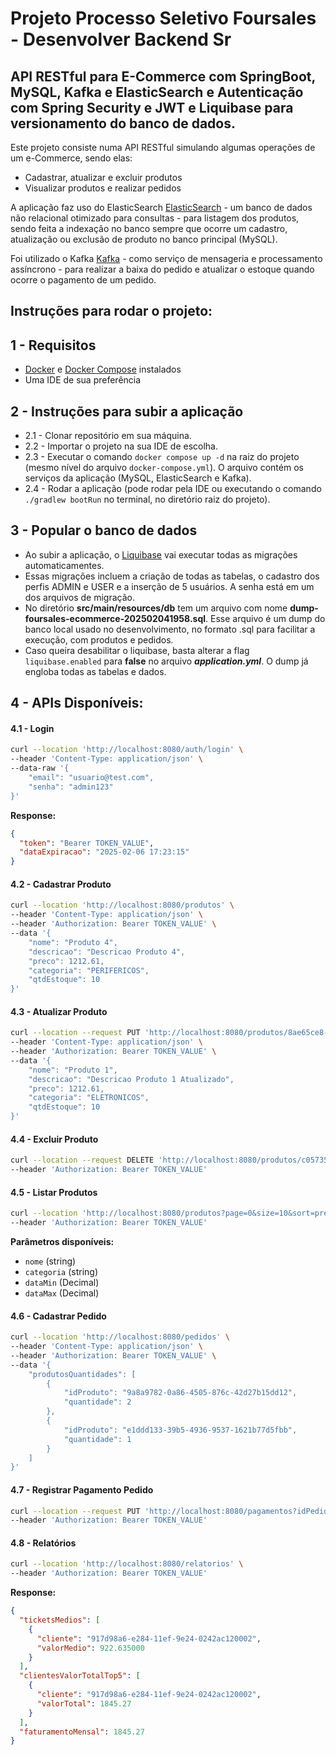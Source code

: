 # Projeto Processo Seletivo Foursales - Desenvolver Backend Sr

## API RESTful para E-Commerce com SpringBoot, MySQL, Kafka e ElasticSearch e Autenticação com Spring Security e JWT e Liquibase para versionamento do banco de dados.

Este projeto consiste numa API RESTful simulando algumas operações de um e-Commerce, sendo elas:
- Cadastrar, atualizar e excluir produtos
- Visualizar produtos e realizar pedidos

A aplicação faz uso do ElasticSearch [ElasticSearch](https://www.elastic.co/) - um banco de dados não relacional otimizado para consultas - para listagem dos produtos, sendo feita a indexação no banco sempre que ocorre um cadastro, atualização ou exclusão de produto no banco principal (MySQL).

Foi utilizado o Kafka [Kafka](https://kafka.apache.org/) - como serviço de mensageria e processamento assíncrono - para realizar a baixa do pedido e atualizar o estoque quando ocorre o pagamento de um pedido.

## Instruções para rodar o projeto:

## 1 - Requisitos
- [Docker](https://www.docker.com/) e [Docker Compose](https://docs.docker.com/compose/) instalados
- Uma IDE de sua preferência

## 2 - Instruções para subir a aplicação
- 2.1 - Clonar repositório em sua máquina.
- 2.2 - Importar o projeto na sua IDE de escolha.
- 2.3 - Executar o comando `docker compose up -d` na raiz do projeto (mesmo nível do arquivo `docker-compose.yml`). O arquivo contém os serviços da aplicação (MySQL, ElasticSearch e Kafka).
- 2.4 - Rodar a aplicação (pode rodar pela IDE ou executando o comando `./gradlew bootRun` no terminal, no diretório raiz do projeto).

## 3 - Popular o banco de dados
- Ao subir a aplicação, o [Liquibase](https://docs.liquibase.com/home.html) vai executar todas as migrações automaticamentes.
- Essas migrações incluem a criação de todas as tabelas, o cadastro dos perfis ADMIN e USER e a inserção de 5 usuários. A senha está em um dos arquivos de migração.
- No diretório **src/main/resources/db** tem um arquivo com nome **dump-foursales-ecommerce-202502041958.sql**. Esse arquivo é um dump do banco local usado no desenvolvimento, no formato .sql para facilitar a execução, com produtos e pedidos.
- Caso queira desabilitar o liquibase, basta alterar a flag `liquibase.enabled` para **false** no arquivo ***application.yml***. O dump já engloba todas as tabelas e dados.

## 4 - APIs Disponíveis:

#### 4.1 - Login
```bash
curl --location 'http://localhost:8080/auth/login' \
--header 'Content-Type: application/json' \
--data-raw '{
    "email": "usuario@test.com",
    "senha": "admin123"
}'
```
**Response:**
```json
{
  "token": "Bearer TOKEN_VALUE",
  "dataExpiracao": "2025-02-06 17:23:15"
}
```

#### 4.2 - Cadastrar Produto
```bash
curl --location 'http://localhost:8080/produtos' \
--header 'Content-Type: application/json' \
--header 'Authorization: Bearer TOKEN_VALUE' \
--data '{
    "nome": "Produto 4",
    "descricao": "Descricao Produto 4",
    "preco": 1212.61,
    "categoria": "PERIFERICOS",
    "qtdEstoque": 10
}'
```

#### 4.3 - Atualizar Produto
```bash
curl --location --request PUT 'http://localhost:8080/produtos/8ae65ce8-2b33-4bbd-be22-108f554d2ef6' \
--header 'Content-Type: application/json' \
--header 'Authorization: Bearer TOKEN_VALUE' \
--data '{
    "nome": "Produto 1",
    "descricao": "Descricao Produto 1 Atualizado",
    "preco": 1212.61,
    "categoria": "ELETRONICOS",
    "qtdEstoque": 10
}'
```

#### 4.4 - Excluir Produto
```bash
curl --location --request DELETE 'http://localhost:8080/produtos/c05735c5-e65e-4906-b7f1-8c034a56b634' \
--header 'Authorization: Bearer TOKEN_VALUE'
```

#### 4.5 - Listar Produtos
```bash
curl --location 'http://localhost:8080/produtos?page=0&size=10&sort=preco,DESC' \
--header 'Authorization: Bearer TOKEN_VALUE'
```
**Parâmetros disponíveis:**
- `nome` (string)
- `categoria` (string)
- `dataMin` (Decimal)
- `dataMax` (Decimal)

#### 4.6 - Cadastrar Pedido
```bash
curl --location 'http://localhost:8080/pedidos' \
--header 'Content-Type: application/json' \
--header 'Authorization: Bearer TOKEN_VALUE' \
--data '{
    "produtosQuantidades": [
        {
            "idProduto": "9a8a9782-0a86-4505-876c-42d27b15dd12",
            "quantidade": 2
        },
        {
            "idProduto": "e1ddd133-39b5-4936-9537-1621b77d5fbb",
            "quantidade": 1
        }
    ]
}'
```

#### 4.7 - Registrar Pagamento Pedido
```bash
curl --location --request PUT 'http://localhost:8080/pagamentos?idPedido=dfa58793-1186-4110-9222-d3d169612100' \
--header 'Authorization: Bearer TOKEN_VALUE'
```

#### 4.8 - Relatórios
```bash
curl --location 'http://localhost:8080/relatorios' \
--header 'Authorization: Bearer TOKEN_VALUE'
```
**Response:**
```json
{
  "ticketsMedios": [
    {
      "cliente": "917d98a6-e284-11ef-9e24-0242ac120002",
      "valorMedio": 922.635000
    }
  ],
  "clientesValorTotalTop5": [
    {
      "cliente": "917d98a6-e284-11ef-9e24-0242ac120002",
      "valorTotal": 1845.27
    }
  ],
  "faturamentoMensal": 1845.27
}
```